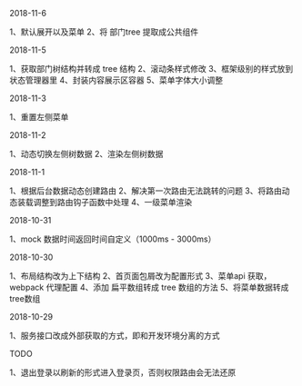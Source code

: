 2018-11-6

1、默认展开以及菜单 
2、将 部门tree 提取成公共组件

2018-11-5

1、获取部门树结构并转成 tree 结构
2、滚动条样式修改
3、框架级别的样式放到状态管理器里
4、封装内容展示区容器
5、菜单字体大小调整


2018-11-3

1、重置左侧菜单


2018-11-2

1、动态切换左侧树数据
2、渲染左侧树数据


2018-11-1

1、根据后台数据动态创建路由
2、解决第一次路由无法跳转的问题
3、将路由动态装载调整到路由钩子函数中处理
4、一级菜单渲染

2018-10-31

1、mock 数据时间返回时间自定义（1000ms - 3000ms）


2018-10-30 

1、布局结构改为上下结构
2、首页面包屑改为配置形式
3、菜单api 获取，webpack 代理配置
4、添加 扁平数组转成 tree 数组的方法
5、将菜单数据转成tree数组

2018-10-29 

1、服务接口改成外部获取的方式，即和开发环境分离的方式

TODO

1、退出登录以刷新的形式进入登录页，否则权限路由会无法还原